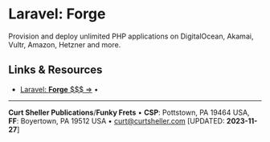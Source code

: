 # Laravel: Forge

Provision and deploy unlimited PHP applications on DigitalOcean,
Akamai, Vultr, Amazon, Hetzner and more. 

## Links &amp; Resources

- [Laravel: **Forge** $$$ &rArr;](https://forge.laravel.com/) &bull;

----
**Curt Sheller Publications**/**Funky Frets** • **CSP**:    Pottstown, PA 19464 USA, **FF**: Boyertown, PA 19512 USA • [curt@curtsheller.com](mailto:curt@curtsheller.com) [UPDATED: **2023-11-27**]
